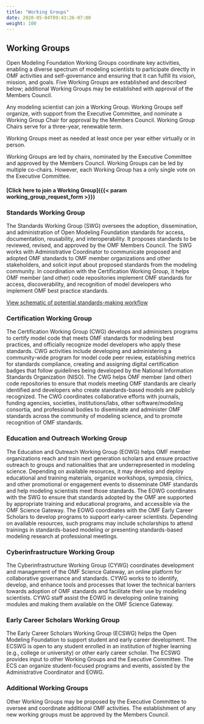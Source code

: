 ```yaml
---
title: "Working Groups"
date: 2020-05-04T09:43:26-07:00
weight: 100
---
```


## Working Groups

Open Modeling Foundation Working Groups coordinate key activities, enabling a diverse spectrum of modeling scientists to participate directly in OMF activities and self-governance and ensuring that it can fulfill its vision, mission, and goals. Five Working Groups are established and described below; additional Working Groups may be established with approval of the Members Council.

Any modeling scientist can join a Working Group. Working Groups self organize, with support from the Executive Committee, and nominate a Working Group Chair for approval by the Members Council. Working Group Chairs serve for a three-year, renewable term.

Working Groups meet as needed at least once per year either virtually or in person.

Working Groups are led by chairs, nominated by the Executive Committee and approved by the Members Council. Working Groups can be led by multiple co-chairs. However, each Working Group has a only single vote on the Executive Committee.

#### [Click here to join a Working Group]({{< param working_group_request_form >}})

### Standards Working Group

The Standards Working Group (SWG) oversees the adoption, dissemination, and administration of Open Modeling Foundation standards for access, documentation, reusability, and interoperability. It proposes standards to be reviewed, revised, and approved by the OMF Members Council. The SWG works with Administrative Coordinator to communicate proposed and adopted OMF standards to OMF member organizations and other stakeholders, and solicit input about proposed standards from the modeling community. In coordination with the Certification Working Group, it helps OMF member (and other) code repositories implement OMF standards for access, discoverability, and recognition of model developers who implement OMF best practice standards.

[View schematic of potential standards-making workflow](https://docs.google.com/viewer?url=https://github.com/openmodelingfoundation/openmodelingfoundation.github.io/files/6481459/standards_workflow.pdf)

### Certification Working Group

The Certification Working Group (CWG) develops and administers programs to certify model code that meets OMF standards for modeling best practices, and officially recognize model developers who apply these standards. CWG activities include developing and administering a community-wide program for model code peer review, establishing metrics for standards compliance, creating and assigning digital certification badges that follow guidelines being developed by the National Information Standards Organization (NISO). The CWG helps OMF member (and other) code repositories to ensure that models meeting OMF standards are clearly identified and developers who create standards-based models are publicly recognized. The CWG coordinates collaborative efforts with journals, funding agencies, societies, institutions/labs, other software/modeling consortia, and professional bodies to diseminate and administer OMF standards across the community of modeling science, and to promote recognition of OMF standards.

### Education and Outreach Working Group

The Education and Outreach Working Group (EOWG) helps OMF member organizations reach and train next generation scholars and ensure proactive outreach to groups and nationalities that are underrepresented in modeling science. Depending on available resources, it may develop and deploy educational and training materials, organize workshops, symposia, clinics, and other promotional or engagement events to disseminate OMF standards and help modeling scientists meet those standards. The EOWG coordinates with the SWG to ensure that standards adopted by the OMF are supported by appropriate training and educational programs, and accessible via the OMF Science Gateway. The EOWG coordinates with the OMF Early Career Scholars to develop programs to support early-career scientists. Depending on available resources, such programs may include scholarships to attend trainings in standards-based modeling or presenting standards-based modeling research at professional meetings.

### Cyberinfrastructure Working Group

The Cyberinfrastructure Working Group (CYWG) coordinates development and management of the OMF Science Gateway, an online platform for collaborative governance and standards. CYWG works to to identify, develop, and enhance tools and processes that lower the technical barriers towards adoption of OMF standards and facilitate their use by modeling scientists. CYWG staff assist the EOWG in developing online training modules and making them available on the OMF Science Gateway.

### Early Career Scholars Working Group

The Early Career Scholars Working Group (ECSWG) helps the Open Modeling Foundation to support student and early career development. The ECSWG is
open to any student enrolled in an institution of higher learning (e.g., college or university) or other early career scholar.
The ECSWG provides input to other Working Groups and the Executive Committee. The ECS can organize student-focused programs and
events, assisted by the Administrative Coordinator and EOWG.


### Additional Working Groups

Other Working Groups may be proposed by the Executive Committee to oversee and coordinate additional OMF activities. The establishment of any new working groups must be approved by the Members Council.

